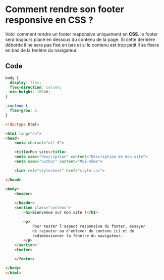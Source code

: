 # Comment rendre son footer responsive en CSS ?

Voici comment rendre un footer responsive uniquement en **CSS**. le footer sera toujours placé en dessous du contenu de la page. Si cette dernière déborde il ne sera pas fixé en bas et si le contenu est trop petit il se fixera en bas de la fenêtre du navigateur.

## Code


```css
body {
  display: flex;
  flex-direction: column;
  min-height: 100vh;
}

.contenu {
  flex-grow: 1;
}
```


```html
<!doctype html>

<html lang="en">
<head>
	<meta charset="utf-8">

    <title>Mon site</title>
    <meta name="description" content="Description de mon site">
    <meta name="author" content="Moi-même">

    <link rel="stylesheet" href="style.css">

</head>

<body>
	<header>
		
	</header>
	<section class="contenu">
		<h1>Bienvenue sur mon site !</h1>

    	<p>
    		Pour tester l'aspect responsive du footer, essayer
    		de rajouter ou d'enlever du contenu ici et de
    		redimensionner la fênetre du navigateur.
    	</p>
    </section>
    <footer>

    </footer>

</body>
</html>
```
